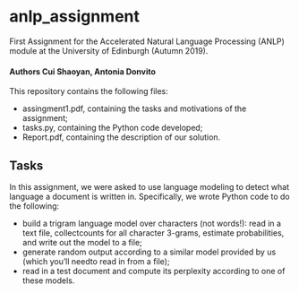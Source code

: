# anlp_assignment
First Assignment for the Accelerated Natural Language Processing (ANLP) module at the University of Edinburgh (Autumn 2019).
#### Authors Cui Shaoyan, Antonia Donvito

 
This repository contains the following files: 
- assingment1.pdf, containing the tasks and motivations of the assignment;
- tasks.py, containing the Python code developed;
- Report.pdf, containing the description of our solution.


## Tasks
In  this  assignment,  we were asked to  use  language  modeling  to  detect  what  language  a  document  is written in.  Specifically, we wrote Python code to do the following:
- build a trigram language model over characters (not words!):  read in a text file, collectcounts for all character 3-grams, estimate probabilities, and write out the model to a file;
- generate random output according to a similar model provided by us (which you’ll needto read in from a file);
- read in a test document and compute its perplexity according to one of these models.
